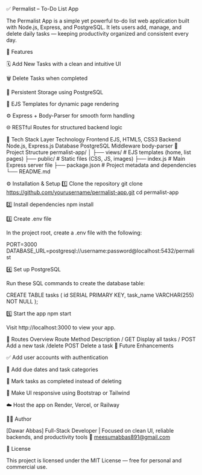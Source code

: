 
✅ Permalist – To-Do List App

The Permalist App is a simple yet powerful to-do list web application built with Node.js, Express, and PostgreSQL.
It lets users add, manage, and delete daily tasks — keeping productivity organized and consistent every day.

🚀 Features

🗓️ Add New Tasks with a clean and intuitive UI

🗑️ Delete Tasks when completed

💾 Persistent Storage using PostgreSQL

🎨 EJS Templates for dynamic page rendering

⚙️ Express + Body-Parser for smooth form handling

🌐 RESTful Routes for structured backend logic

🧰 Tech Stack
Layer	Technology
Frontend	EJS, HTML5, CSS3
Backend	Node.js, Express.js
Database	PostgreSQL
Middleware	body-parser
📂 Project Structure
permalist-app/
│
├── views/              # EJS templates (home, list pages)
├── public/             # Static files (CSS, JS, images)
├── index.js            # Main Express server file
├── package.json        # Project metadata and dependencies
└── README.md

⚙️ Installation & Setup
1️⃣ Clone the repository
git clone https://github.com/yourusername/permalist-app.git
cd permalist-app

2️⃣ Install dependencies
npm install

3️⃣ Create .env file

In the project root, create a .env file with the following:

PORT=3000
DATABASE_URL=postgresql://username:password@localhost:5432/permalist

4️⃣ Set up PostgreSQL

Run these SQL commands to create the database table:

CREATE TABLE tasks (
  id SERIAL PRIMARY KEY,
  task_name VARCHAR(255) NOT NULL
);

5️⃣ Start the app
npm start


Visit http://localhost:3000
 to view your app.

🧭 Routes Overview
Route	Method	Description
/	GET	Display all tasks
/	POST	Add a new task
/delete	POST	Delete a task
🧩 Future Enhancements

✅ Add user accounts with authentication

📅 Add due dates and task categories

🔄 Mark tasks as completed instead of deleting

📱 Make UI responsive using Bootstrap or Tailwind

☁️ Host the app on Render, Vercel, or Railway

👨‍💻 Author

[Dawar Abbas]
Full-Stack Developer | Focused on clean UI, reliable backends, and productivity tools
📧 meesumabbas891@gmail.com

🪪 License

This project is licensed under the MIT License — free for personal and commercial use.

